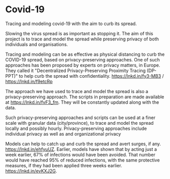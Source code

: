 # Covid-19
Tracing and modeling covid-19 with the aim to curb its spread.

Slowing the virus spread is as important as stopping it. The aim of this project is to trace and model the spread while preserving privacy of both individuals and organisations.

Tracing and modeling can be as effective as physical distancing to curb the COVID-19 spread, based on privacy-preserving approaches. One of such approaches has been proposed by experts on privacy matters, in Europe. They called it "Decentralized Privacy-Preserving Proximity Tracing (DP-PPT)" to help curb the spread with confidentiality. https://lnkd.in/fy3-MB3 / https://lnkd.in/f9etcRp

The approach we have used to trace and model the spread is also a privacy-preserving approach. The scripts in preparation are made available at https://lnkd.in/fvF3_fm. They will be constantly updated along with the data.

Such privacy-preserving approaches and scripts can be used at a finer scale with granular data (city/province), to trace and model the spread locally and possibly hourly. Privacy-preserving approaches include individual privacy as well as and organizational privacy

Models can help to catch up and curb the spread and avert surges, if any. https://lnkd.in/ehfyuUZ. Earlier, models have shown that by acting just a week earlier, 67% of infections would have been avoided. That number would have reached 95% of reduced infections, with the same protective measures, if they had been applied three weeks earlier. https://lnkd.in/evKXJ2G. 


